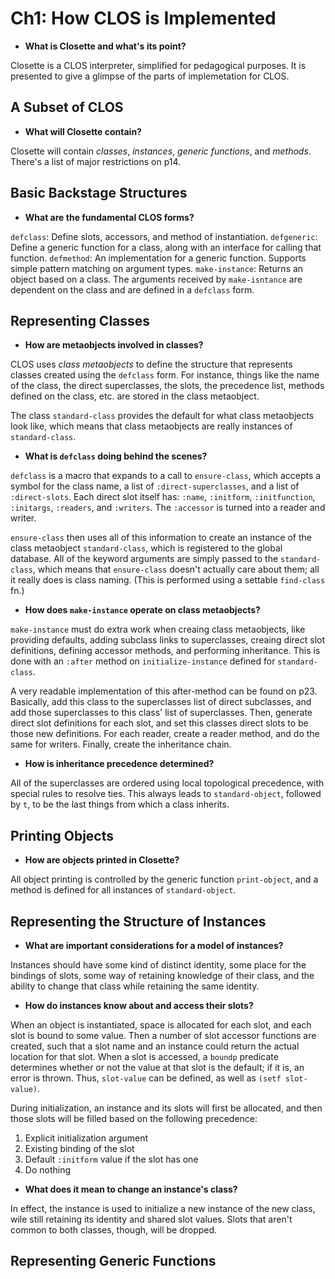 # Ch1: How CLOS is Implemented

- **What is Closette and what's its point?**

Closette is a CLOS interpreter, simplified for pedagogical purposes. It is presented to give a glimpse of the parts of implemetation for CLOS.

## A Subset of CLOS

- **What will Closette contain?**

Closette will contain _classes_, _instances_, _generic functions_, and _methods_. There's a list of major restrictions on p14.

## Basic Backstage Structures

- **What are the fundamental CLOS forms?**

`defclass`: Define slots, accessors, and method of instantiation.
`defgeneric`: Define a generic function for a class, along with an interface for calling that function.
`defmethod`: An implementation for a generic function. Supports simple pattern matching on argument types.
`make-instance`: Returns an object based on a class. The arguments received by `make-isntance` are dependent on the class and are defined in a `defclass` form.

## Representing Classes

- **How are metaobjects involved in classes?**

CLOS uses _class metaobjects_ to define the structure that represents classes created using the `defclass` form. For instance, things like the name of the class, the direct superclasses, the slots, the precedence list, methods defined on the class, etc. are stored in the class metaobject.

The class `standard-class` provides the default for what class metaobjects look like, which means that class metaobjects are really instances of `standard-class`.

- **What is `defclass` doing behind the scenes?**

`defclass` is a macro that expands to a call to `ensure-class`, which accepts a symbol for the class name, a list of `:direct-superclasses`, and a list of `:direct-slots`. Each direct slot itself has: `:name`, `:initform`, `:initfunction`, `:initargs`, `:readers`, and `:writers`. The `:accessor` is turned into a reader and writer.

`ensure-class` then uses all of this information to create an instance of the class metaobject `standard-class`, which is registered to the global database. All of the keyword arguments are simply passed to the `standard-class`, which means that `ensure-class` doesn't actually care about them; all it really does is class naming. (This is performed using a settable `find-class` fn.)

- **How does `make-instance` operate on class metaobjects?**

`make-instance` must do extra work when creaing class metaobjects, like providing defaults, adding subclass links to superclasses, creaing direct slot definitions, defining accessor methods, and performing inheritance. This is done with an `:after` method on `initialize-instance` defined for `standard-class`.

A very readable implementation of this after-method can be found on p23. Basically, add this class to the superclasses list of direct subclasses, and add those superclasses to this class' list of superclasses. Then, generate direct slot definitions for each slot, and set this classes direct slots to be those new definitions. For each reader, create a reader method, and do the same for writers. Finally, create the inheritance chain.

- **How is inheritance precedence determined?**

All of the superclasses are ordered using local topological precedence, with special rules to resolve ties. This always leads to `standard-object`, followed by `t`, to be the last things from which a class inherits.

## Printing Objects

- **How are objects printed in Closette?**

All object printing is controlled by the generic function `print-object`, and a method is defined for all instances of `standard-object`.

## Representing the Structure of Instances

- **What are important considerations for a model of instances?**

Instances should have some kind of distinct identity, some place for the bindings of slots, some way of retaining knowledge of their class, and the ability to change that class while retaining the same identity.

- **How do instances know about and access their slots?**

When an object is instantiated, space is allocated for each slot, and each slot is bound to some value. Then a number of slot accessor functions are created, such that a slot name and an instance could return the actual location for that slot. When a slot is accessed, a `boundp` predicate determines whether or not the value at that slot is the default; if it is, an error is thrown. Thus, `slot-value` can be defined, as well as `(setf slot-value)`.

During initialization, an instance and its slots will first be allocated, and then those slots will be filled based on the following precedence:

1. Explicit initialization argument
2. Existing binding of the slot
3. Default `:initform` value if the slot has one
4. Do nothing

- **What does it mean to change an instance's class?**

In effect, the instance is used to initialize a new instance of the new class, wile still retaining its identity and shared slot values. Slots that aren't common to both classes, though, will be dropped.

## Representing Generic Functions
